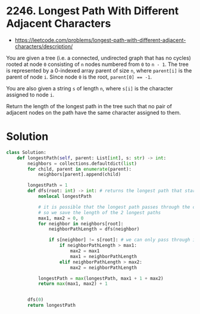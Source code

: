 # 2246. Longest Path With Different Adjacent Characters

-   https://leetcode.com/problems/longest-path-with-different-adjacent-characters/description/

You are given a tree (i.e. a connected, undirected graph that has no cycles) rooted at node `0` consisting of `n` nodes numbered from `0` to `n - 1`. The tree is represented by a 0-indexed array parent of size `n`, where `parent[i]` is the parent of node `i`. Since node `0` is the root, `parent[0] == -1`.

You are also given a string `s` of length `n`, where `s[i]` is the character assigned to node `i`.

Return the length of the longest path in the tree such that no pair of adjacent nodes on the path have the same character assigned to them.

# Solution

```python
class Solution:
    def longestPath(self, parent: List[int], s: str) -> int:
        neighbors = collections.defaultdict(list)
        for child, parent in enumerate(parent):
            neighbors[parent].append(child)

        longestPath = 1
        def dfs(root: int) -> int: # returns the longest path that starts from root
            nonlocal longestPath

            # it is possible that the longest path passes through the current node,
            # so we save the length of the 2 longest paths
            max1, max2 = 0, 0
            for neighbor in neighbors[root]:
                neighborPathLength = dfs(neighbor)

                if s[neighbor] != s[root]: # we can only pass through if labels are not the same
                    if neighborPathLength > max1:
                        max2 = max1
                        max1 = neighborPathLength
                    elif neighborPathLength > max2:
                        max2 = neighborPathLength

            longestPath = max(longestPath, max1 + 1 + max2)
            return max(max1, max2) + 1


        dfs(0)
        return longestPath
```

